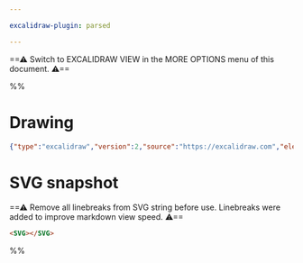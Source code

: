 ```yaml
---

excalidraw-plugin: parsed

---
```

==⚠  Switch to EXCALIDRAW VIEW in the MORE OPTIONS menu of this document. ⚠==


%%
# Drawing
```json
{"type":"excalidraw","version":2,"source":"https://excalidraw.com","elements":[],"appState":{"gridSize":null,"viewBackgroundColor":"#ffffff"}}
```

# SVG snapshot
==⚠ Remove all linebreaks from SVG string before use. Linebreaks were added to improve markdown view speed. ⚠==
```html
<SVG></SVG>
```
%%